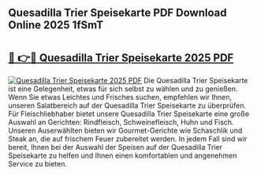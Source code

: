 ## Quesadilla Trier Speisekarte PDF Download Online 2025 1fSmT

# <h2><a href="http://gc7j2bu.nevu.top/?p=Quesadilla+Trier+Speisekarte">🔗 👉🔴 Quesadilla Trier Speisekarte 2025 PDF</a></h2>

[![Quesadilla Trier Speisekarte 2025 PDF](https://i.imgur.com/dBaPXMq.png)](http://gc7j2bu.nevu.top/?p=Quesadilla+Trier+Speisekarte)
Die Quesadilla Trier Speisekarte ist eine Gelegenheit, etwas für sich selbst zu wählen und zu genießen. Wenn Sie etwas Leichtes und Frisches suchen, empfehlen wir Ihnen, unseren Salatbereich auf der Quesadilla Trier Speisekarte zu überprüfen. Für Fleischliebhaber bietet unsere Quesadilla Trier Speisekarte eine große Auswahl an Gerichten: Rindfleisch, Schweinefleisch, Huhn und Fisch. Unseren Auserwählten bieten wir Gourmet-Gerichte wie Schaschlik und Steak an, die auf frischem Feuer zubereitet werden. In jedem Fall sind wir bereit, Ihnen bei der Auswahl der Speisen auf der Quesadilla Trier Speisekarte zu helfen und Ihnen einen komfortablen und angenehmen Service zu bieten.
